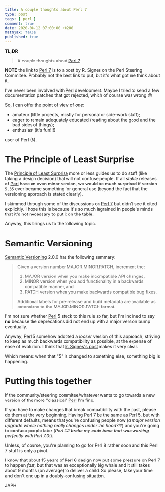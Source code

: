 ```yaml
---
title: A couple thoughts about Perl 7
type: post
tags: [ perl ]
comment: true
date: 2020-08-12 07:00:00 +0200
mathjax: false
published: true
---
```


**TL;DR**

> A couple thoughts about [Perl 7][].

**NOTE** the link to [Perl 7][] is to a post by R. Signes on the Perl
Steering Commitee. Probably not the best link to put, but it's what got
me think about it.

I've never been involved with [Perl][] development. Maybe I tried to
send a few documentation patches that got rejected, which of course was
wrong 😝

So, I can offer the point of view of *one*:

- amateur (little projects, mostly for personal or side-work stuff);
- eager to remain adequately educated (reading about the good and the
  bad sides of things);
- enthusiast (it's fun!!!)

user of Perl (5).

# The Principle of Least Surprise

The [Principle of Least Surprise][] more or less guides us to do
stuff (like taking a design decision) that will not confuse people. If
all *stable* releases of [Perl][] have an even minor version, we would
be much surprised if version `5.35` ever became something for general
use (beyond the fact that the versioning approach is stated clearly).

I skimmed through some of the discussions on [Perl 7][] but didn't see
it cited explicitly. I hope this is because it's so much ingrained in
people's minds that it's not necessary to put it on the table.

Anyway, this brings us to the following topic.


# Semantic Versioning

[Semantic Versioning][] 2.0.0 has the following summary:

> Given a version number MAJOR.MINOR.PATCH, increment the:
> 1. MAJOR version when you make incompatible API changes,
> 2. MINOR version when you add functionality in a backwards compatible
>    manner, and
> 3. PATCH version when you make backwards compatible bug fixes.
>
> Additional labels for pre-release and build metadata are available as
> extensions to the MAJOR.MINOR.PATCH format.

I'm not sure whether [Perl][] 5 stuck to this rule so far, but I'm
inclined to say **no** because the deprecations did not end up with a
major version bump eventually.

Anyway, [Perl][] 5 somehow adopted a *looser* version of this approach,
striving to keep as much backwards compatibility as possible, at the
expense of ease of evolution. I think that [R. Signes's post][Perl 7]
makes it very clear.

Which means: when that "5" is changed to something else, something big
is happening.


# Putting this together

If the community/steering commitee/whatever wants to go towards a new
version of the more "classical" [Perl][] I'm fine.

If you have to make changes that break compatibility with the past,
please do them at the very beginning. Having Perl 7 be the same as Perl
5, but with different defaults, means that you're confusing people now
(*a major version upgrade where nothing really changes under the hood?!?*)
and you're going to confuse people later (*Perl 7.2 broke my code base
that was working perfectly with Perl 7.0!*).

Unless, of course, you're planning to go for Perl 8 rather soon and this
Perl 7 stuff is only a pivot.

I know that about 15 years of Perl 6 design now put some pressure on
Perl 7 to happen *fast*, but that was an exceptionally big whale and it
still takes about 9 months (on average) to deliver a child. So please,
take your time and don't end up in a doubly-confusing situation.

JAPH

[Perl 7]: https://lwn.net/Articles/828384/
[Perl]: https://www.perl.org/
[Principle of Least Surprise]: https://en.wikipedia.org/wiki/Principle_of_least_astonishment
[Semantic Versioning]: https://semver.org/
